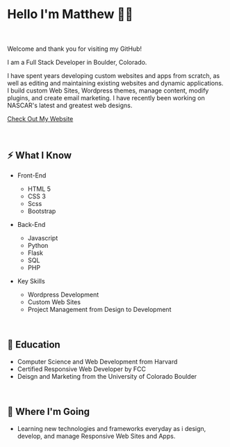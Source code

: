 
# Hello I'm Matthew 🙋‍♂️ 
### 

<br>

Welcome and thank you for visiting my GitHub! 

I am a Full Stack Developer in Boulder, Colorado.

I have spent years developing custom websites and apps from scratch, as well as editing and maintaining existing websites and dynamic applications. I build custom Web Sites, Wordpress themes, manage content, modify plugins, and create email marketing. I have recently been working on NASCAR's latest and greatest web designs.

[ Check Out My Website](https:/www.wpwebdevelopment.com)



<br>

## ⚡ What I Know
- Front-End
    - HTML 5
    - CSS 3
    - Scss
    - Bootstrap 

- Back-End
    - Javascript
    - Python 
    - Flask
    - SQL
    - PHP

- Key Skills
    - Wordpress Development
    - Custom Web Sites
    - Project Management from Design to Development
    
<br>

## 📜 Education
- Computer Science and Web Development from Harvard
- Certified Responsive Web Developer by FCC
- Deisgn and Marketing from the University of Colorado Boulder

<br>

## 🚀 Where I'm Going
- Learning new technologies and frameworks everyday as i design, develop, and manage Responsive Web Sites and Apps.
